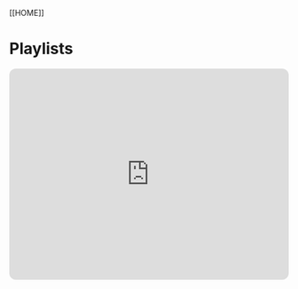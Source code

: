 [[HOME]]
# Playlists

<iframe style="border-radius:12px" src="https://open.spotify.com/embed/playlist/4zTKfOD7y5IqkzEHciVOxo?utm_source=generator" width="100%" height="380" frameBorder="0" allowfullscreen="" allow="autoplay; clipboard-write; encrypted-media; fullscreen; picture-in-picture"></iframe>